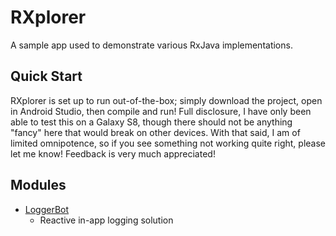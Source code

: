# RXplorer
A sample app used to demonstrate various RxJava implementations.

## Quick Start
RXplorer is set up to run out-of-the-box; simply download the project, open in Android Studio, then compile and run! Full disclosure, I have only been able to test this on a Galaxy S8, though there should not be anything "fancy" here that would break on other devices. With that said, I am of limited omnipotence, so if you see something not working quite right, please let me know! Feedback is very much appreciated!

## Modules
- [LoggerBot](https://github.com/ax-vasquez/RXplorer/tree/master/loggerbot)
    - Reactive in-app logging solution
